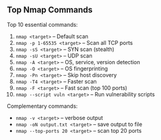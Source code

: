 ## Top Nmap Commands

Top 10 essential commands:

1. `nmap <target>` – Default scan
2. `nmap -p 1-65535 <target>` – Scan all TCP ports
3. `nmap -sS <target>` – SYN scan (stealth)
4. `nmap -sU <target>` – UDP scan
5. `nmap -A <target>` – OS, service, version detection
6. `nmap -O <target>` – OS fingerprinting
7. `nmap -Pn <target>` – Skip host discovery
8. `nmap -T4 <target>` – Faster scan
9. `nmap -F <target>` – Fast scan (top 100 ports)
10. `nmap --script vuln <target>` – Run vulnerability scripts

Complementary commands:

- `nmap -v <target>` – verbose output
- `nmap -oN output.txt <target>` – save output to file
- `nmap --top-ports 20 <target>` – scan top 20 ports
